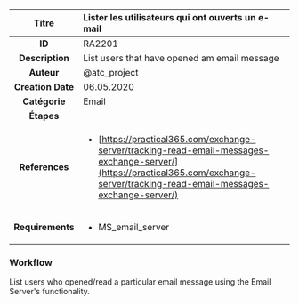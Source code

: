 | Titre                       | Lister les utilisateurs qui ont ouverts un e-mail         |
|:---------------------------:|:--------------------|
| **ID**                      | RA2201            |
| **Description**             | List users that have opened am email message   |
| **Auteur**                  | @atc_project        |
| **Creation Date**           | 06.05.2020 |
| **Catégorie**                | Email      |
| **Étapes**                   || 
| **References** |<ul><li>[https://practical365.com/exchange-server/tracking-read-email-messages-exchange-server/](https://practical365.com/exchange-server/tracking-read-email-messages-exchange-server/)</li></ul>|
| **Requirements** |<ul><li>MS_email_server</li></ul>|

### Workflow

List users who opened/read a particular email message using the Email Server's functionality.  
